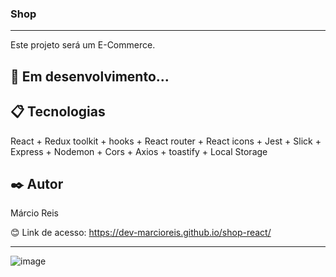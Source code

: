 ### Shop

---

Este projeto será um E-Commerce.

## 🚀 Em desenvolvimento...

## 📋 Tecnologias
React + Redux toolkit + hooks + React router + React icons + Jest + Slick + Express + Nodemon + Cors + Axios + toastify + Local Storage

## ✒️ Autor
Márcio Reis

😊 Link de acesso: https://dev-marcioreis.github.io/shop-react/

---
![image](https://user-images.githubusercontent.com/122680054/216336063-b1be0976-ef7b-419e-b50b-4fb127bfd137.png)
